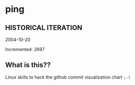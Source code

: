 # ping

## HISTORICAL ITERATION
2004-10-20

Incremented: 2697

## What is this?? 
Linux skills to hack the github commit visualization chart `;-)`
